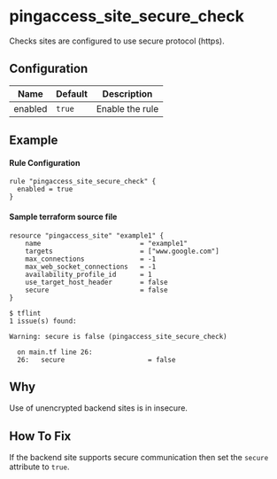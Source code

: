 # pingaccess_site_secure_check

Checks sites are configured to use secure protocol (https).

## Configuration

| Name | Default | Description |
|---|---|---|
| enabled | `true` | Enable the rule |

## Example

#### Rule Configuration

```hcl
rule "pingaccess_site_secure_check" {
  enabled = true
}
```

#### Sample terraform source file
```hcl
resource "pingaccess_site" "example1" {
	name                         = "example1"
	targets                      = ["www.google.com"]
	max_connections              = -1
	max_web_socket_connections   = -1
	availability_profile_id      = 1
	use_target_host_header       = false
	secure                       = false
}
```

```console
$ tflint
1 issue(s) found:

Warning: secure is false (pingaccess_site_secure_check)

  on main.tf line 26:
  26:   secure                     = false
```

## Why

Use of unencrypted backend sites is in insecure.

## How To Fix

If the backend site supports secure communication then set the `secure` attribute to `true`. 